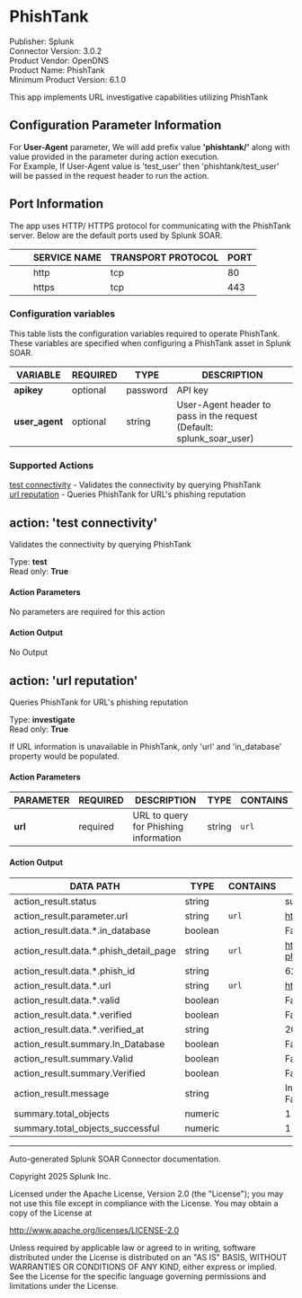 # PhishTank

Publisher: Splunk \
Connector Version: 3.0.2 \
Product Vendor: OpenDNS \
Product Name: PhishTank \
Minimum Product Version: 6.1.0

This app implements URL investigative capabilities utilizing PhishTank

## Configuration Parameter Information

For **User-Agent** parameter, We will add prefix value **'phishtank/'** along with value provided in the parameter during action execution.\
For Example, If User-Agent value is 'test_user' then 'phishtank/test_user' will be passed in the request header to run the action.

## Port Information

The app uses HTTP/ HTTPS protocol for communicating with the PhishTank server. Below are the default
ports used by Splunk SOAR.

|         SERVICE NAME | TRANSPORT PROTOCOL | PORT |
|----------------------|--------------------|------|
|         http | tcp | 80 |
|         https | tcp | 443 |

### Configuration variables

This table lists the configuration variables required to operate PhishTank. These variables are specified when configuring a PhishTank asset in Splunk SOAR.

VARIABLE | REQUIRED | TYPE | DESCRIPTION
-------- | -------- | ---- | -----------
**apikey** | optional | password | API key |
**user_agent** | optional | string | User-Agent header to pass in the request (Default: splunk_soar_user) |

### Supported Actions

[test connectivity](#action-test-connectivity) - Validates the connectivity by querying PhishTank \
[url reputation](#action-url-reputation) - Queries PhishTank for URL's phishing reputation

## action: 'test connectivity'

Validates the connectivity by querying PhishTank

Type: **test** \
Read only: **True**

#### Action Parameters

No parameters are required for this action

#### Action Output

No Output

## action: 'url reputation'

Queries PhishTank for URL's phishing reputation

Type: **investigate** \
Read only: **True**

If URL information is unavailable in PhishTank, only 'url' and 'in_database' property would be populated.

#### Action Parameters

PARAMETER | REQUIRED | DESCRIPTION | TYPE | CONTAINS
--------- | -------- | ----------- | ---- | --------
**url** | required | URL to query for Phishing information | string | `url` |

#### Action Output

DATA PATH | TYPE | CONTAINS | EXAMPLE VALUES
--------- | ---- | -------- | --------------
action_result.status | string | | success failed |
action_result.parameter.url | string | `url` | http://www.testurl.com |
action_result.data.\*.in_database | boolean | | False True |
action_result.data.\*.phish_detail_page | string | `url` | http://www.exampleurl.com/test_detail.php?phish_id=62001 |
action_result.data.\*.phish_id | string | | 62771 |
action_result.data.\*.url | string | `url` | http://www.testurl.com |
action_result.data.\*.valid | boolean | | False True |
action_result.data.\*.verified | boolean | | False True |
action_result.data.\*.verified_at | string | | 2006-09-01T02:32:23+00:00 |
action_result.summary.In_Database | boolean | | False True |
action_result.summary.Valid | boolean | | False True |
action_result.summary.Verified | boolean | | False True |
action_result.message | string | | In database: True, Verified: False, Valid: False |
summary.total_objects | numeric | | 1 |
summary.total_objects_successful | numeric | | 1 |

______________________________________________________________________

Auto-generated Splunk SOAR Connector documentation.

Copyright 2025 Splunk Inc.

Licensed under the Apache License, Version 2.0 (the "License");
you may not use this file except in compliance with the License.
You may obtain a copy of the License at

http://www.apache.org/licenses/LICENSE-2.0

Unless required by applicable law or agreed to in writing,
software distributed under the License is distributed on an "AS IS" BASIS,
WITHOUT WARRANTIES OR CONDITIONS OF ANY KIND, either express or implied.
See the License for the specific language governing permissions and limitations under the License.
